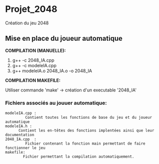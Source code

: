 # Projet_2048
Création du jeu 2048

## Mise en place du joueur automatique

**COMPILATION (MANUELLE):**
  
  1. g++ -c 2048_IA.cpp
  2. g++ -c modeleIA.cpp
  3. g++ modeleIA.o 2048_IA.o -o 2048_IA

**COMPILATION MAKEFILE:**
 
  Utiliser commande 'make' -> création d'un executable '2048_IA'

### Fichiers associés au jouuer automatique:

    modeleIA.cpp :
             Contient toutes les fonctions de base du jeu et du joueur automatique 
    modeleIA.h :
          Contient les en-têtes des fonctions implentées ainsi que leur documentation
    2048_IA.cpp  :
             Fichier contenant la fonction main permettant de faire fonctionner le jeu
    makefile:
            Fichier permettant la compilation automatiquement.
